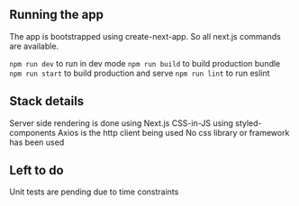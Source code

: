 ## Running the app

The app is bootstrapped using create-next-app. So all next.js commands are available. 

```npm run dev``` to run in dev mode
```npm run build``` to build production bundle
```npm run start``` to build production and serve
```npm run lint``` to run eslint

## Stack details

Server side rendering is done using Next.js
CSS-in-JS using styled-components
Axios is the http client being used
No css library or framework has been used

## Left to do

Unit tests are pending due to time constraints


